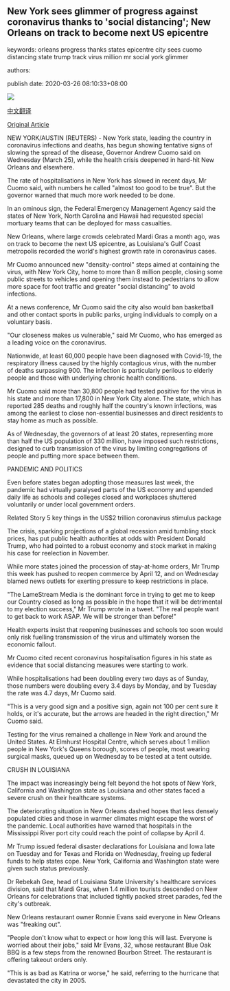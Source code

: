 ## New York sees glimmer of progress against coronavirus thanks to 'social distancing'; New Orleans on track to become next US epicentre

keywords: orleans progress thanks states epicentre city sees cuomo distancing state trump track virus million mr social york glimmer

authors: 

publish date: 2020-03-26 08:10:33+08:00

![](https://www.straitstimes.com/sites/default/files/styles/x_large/public/articles/2020/03/26/nz_socialdistance_260353.jpg?itok=nguNK8Op)

[中文翻译](New%20York%20sees%20glimmer%20of%20progress%20against%20coronavirus%20thanks%20to%20%27social%20distancing%27%3B%20New%20Orleans%20on%20track%20to%20become%20next%20US%20epicentre_zh.md)

[Original Article](https://www.straitstimes.com/world/united-states/new-york-sees-glimmer-of-progress-against-coronavirus-thanks-to-social-distancing)

NEW YORK/AUSTIN (REUTERS) - New York state, leading the country in coronavirus infections and deaths, has begun showing tentative signs of slowing the spread of the disease, Governor Andrew Cuomo said on Wednesday (March 25), while the health crisis deepened in hard-hit New Orleans and elsewhere.

The rate of hospitalisations in New York has slowed in recent days, Mr Cuomo said, with numbers he called "almost too good to be true". But the governor warned that much more work needed to be done.

In an ominous sign, the Federal Emergency Management Agency said the states of New York, North Carolina and Hawaii had requested special mortuary teams that can be deployed for mass casualties.

New Orleans, where large crowds celebrated Mardi Gras a month ago, was on track to become the next US epicentre, as Louisiana's Gulf Coast metropolis recorded the world's highest growth rate in coronavirus cases.

Mr Cuomo announced new "density-control" steps aimed at containing the virus, with New York City, home to more than 8 million people, closing some public streets to vehicles and opening them instead to pedestrians to allow more space for foot traffic and greater "social distancing" to avoid infections.

At a news conference, Mr Cuomo said the city also would ban basketball and other contact sports in public parks, urging individuals to comply on a voluntary basis.

"Our closeness makes us vulnerable," said Mr Cuomo, who has emerged as a leading voice on the coronavirus.

Nationwide, at least 60,000 people have been diagnosed with Covid-19, the respiratory illness caused by the highly contagious virus, with the number of deaths surpassing 900. The infection is particularly perilous to elderly people and those with underlying chronic health conditions.

Mr Cuomo said more than 30,800 people had tested positive for the virus in his state and more than 17,800 in New York City alone. The state, which has reported 285 deaths and roughly half the country's known infections, was among the earliest to close non-essential businesses and direct residents to stay home as much as possible.

As of Wednesday, the governors of at least 20 states, representing more than half the US population of 330 million, have imposed such restrictions, designed to curb transmission of the virus by limiting congregations of people and putting more space between them.

PANDEMIC AND POLITICS

Even before states began adopting those measures last week, the pandemic had virtually paralysed parts of the US economy and upended daily life as schools and colleges closed and workplaces shuttered voluntarily or under local government orders.

Related Story 5 key things in the US$2 trillion coronavirus stimulus package

The crisis, sparking projections of a global recession amid tumbling stock prices, has put public health authorities at odds with President Donald Trump, who had pointed to a robust economy and stock market in making his case for reelection in November.

While more states joined the procession of stay-at-home orders, Mr Trump this week has pushed to reopen commerce by April 12, and on Wednesday blamed news outlets for exerting pressure to keep restrictions in place.

"The LameStream Media is the dominant force in trying to get me to keep our Country closed as long as possible in the hope that it will be detrimental to my election success," Mr Trump wrote in a tweet. "The real people want to get back to work ASAP. We will be stronger than before\!"

Health experts insist that reopening businesses and schools too soon would only risk fuelling transmission of the virus and ultimately worsen the economic fallout.

Mr Cuomo cited recent coronavirus hospitalisation figures in his state as evidence that social distancing measures were starting to work.

While hospitalisations had been doubling every two days as of Sunday, those numbers were doubling every 3.4 days by Monday, and by Tuesday the rate was 4.7 days, Mr Cuomo said.

"This is a very good sign and a positive sign, again not 100 per cent sure it holds, or it's accurate, but the arrows are headed in the right direction," Mr Cuomo said.

Testing for the virus remained a challenge in New York and around the United States. At Elmhurst Hospital Centre, which serves about 1 million people in New York's Queens borough, scores of people, most wearing surgical masks, queued up on Wednesday to be tested at a tent outside.

CRUSH IN LOUISIANA

The impact was increasingly being felt beyond the hot spots of New York, California and Washington state as Louisiana and other states faced a severe crush on their healthcare systems.

The deteriorating situation in New Orleans dashed hopes that less densely populated cities and those in warmer climates might escape the worst of the pandemic. Local authorities have warned that hospitals in the Mississippi River port city could reach the point of collapse by April 4.

Mr Trump issued federal disaster declarations for Louisiana and Iowa late on Tuesday and for Texas and Florida on Wednesday, freeing up federal funds to help states cope. New York, California and Washington state were given such status previously.

Dr Rebekah Gee, head of Louisiana State University's healthcare services division, said that Mardi Gras, when 1.4 million tourists descended on New Orleans for celebrations that included tightly packed street parades, fed the city's outbreak.

New Orleans restaurant owner Ronnie Evans said everyone in New Orleans was "freaking out".

"People don't know what to expect or how long this will last. Everyone is worried about their jobs," said Mr Evans, 32, whose restaurant Blue Oak BBQ is a few steps from the renowned Bourbon Street. The restaurant is offering takeout orders only.

"This is as bad as Katrina or worse," he said, referring to the hurricane that devastated the city in 2005.